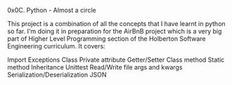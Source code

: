 0x0C. Python - Almost a circle

This project is a combination of all the concepts that I have learnt in python so far. I'm doing it in preparation for the AirBnB project which is a very big part of Higher Level Programming section of the Holberton Software Engineering curriculum. It covers:

Import
Exceptions
Class
Private attribute
Getter/Setter
Class method
Static method
Inheritance
Unittest
Read/Write file
args and kwargs
Serialization/Deserialization
JSON

